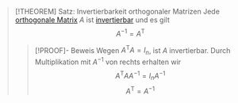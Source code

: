 > [!THEOREM] Satz: Invertierbarkeit orthogonaler Matrizen
> Jede [orthogonale Matrix](Orthogonale%20Matrix.md) $A$ ist [invertierbar](../../Invertieren/Invertierbarkeit.md) und es gilt
> $$A^{-1} = A^\mathsf{T}$$
> > [!PROOF]- Beweis
> > Wegen $A^\mathsf{T}A = I_n$, ist $A$ invertierbar. Durch Multiplikation mit $A^{-1}$ von rechts erhalten wir
> > $$A^\mathsf{T}AA^{-1} = I_n A^{-1}$$
> > $$A^\mathsf{T} = A^{-1}$$